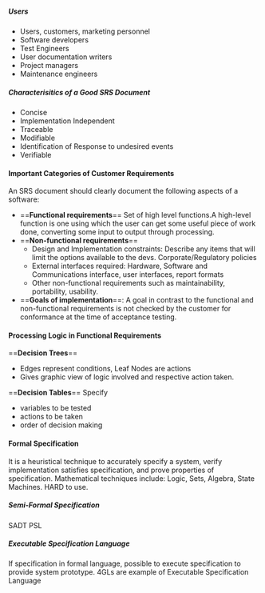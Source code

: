 ##### Users
* Users, customers, marketing personnel
* Software developers
* Test Engineers
* User documentation writers
* Project managers
* Maintenance engineers

##### Characterisitics of a Good SRS Document
* Concise
* Implementation Independent
* Traceable
* Modifiable
* Identification of Response to undesired events
* Verifiable

#### Important Categories of Customer Requirements
An SRS document should clearly document the following aspects of a software:
* ==**Functional requirements**==
  Set of high level functions.A high-level function is one using which the user can get some useful piece of work done, converting some input to output through processing.
* ==**Non-functional requirements**==
	* Design and Implementation constraints: Describe any items that will limit the options available to the devs. Corporate/Regulatory policies
	* External interfaces required: Hardware, Software and Communications interface, user interfaces, report formats
	* Other non-functional requirements such as maintainability, portability, usability.
* ==**Goals of implementation**==: A goal in contrast to the functional and non-functional requirements is not checked by the customer for conformance at the time of acceptance testing.

#### Processing Logic in Functional Requirements
==**Decision Trees**==
* Edges represent conditions, Leaf Nodes are actions
* Gives graphic view of logic involved and respective action taken.

==**Decision Tables**==
Specify
* variables to be tested
* actions to be taken
* order of decision making

#### Formal Specification
It is a heuristical technique to accurately specify a system, verify implementation satisfies specification, and prove properties of specification. Mathematical techniques include: Logic, Sets, Algebra, State Machines.
HARD to use.
##### Semi-Formal Specification
SADT
PSL
##### Executable Specification Language 
If specification in formal language, possible to execute specification to provide system prototype.
4GLs are example of Executable Specification Language